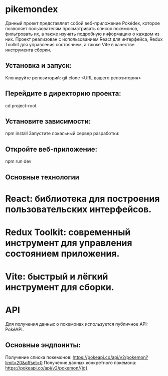 # pikemondex
Данный проект представляет собой веб-приложение Pokédex, которое позволяет пользователям просматривать список покемонов, фильтровать их, а также изучать подробную информацию о каждом из них. Проект реализован с использованием React для интерфейса, Redux Toolkit для управления состоянием, а также Vite в качестве инструмента сборки.

## Установка и запуск:
Клонируйте репозиторий:
git clone <URL вашего репозитория>

##  Перейдите в директорию проекта:
cd project-root

##  Установите зависимости:
npm install
Запустите локальный сервер разработки:

## Откройте веб-приложение:
npm run dev


##  Основные технологии
# React: библиотека для построения пользовательских интерфейсов.
# Redux Toolkit: современный инструмент для управления состоянием приложения.
# Vite: быстрый и лёгкий инструмент для сборки.


# API
Для получения данных о покемонах используется публичное API: PokéAPI.

## Основные эндпоинты:
Получение списка покемонов: https://pokeapi.co/api/v2/pokemon?limit=20&offset=0
Получение данных конкретного покемона: https://pokeapi.co/api/v2/pokemon/{id}

